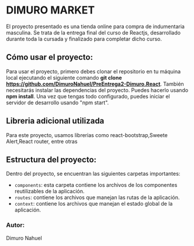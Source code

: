 # DIMURO MARKET 
El proyecto presentado es una tienda online para compra de indumentaria masculina. Se trata de la entrega final del curso de Reactjs, desarrollado durante toda la cursada y finalizado para completar dicho curso.

## Cómo usar el proyecto:

Para usar el proyecto, primero debes clonar el repositorio en tu máquina local ejecutando el siguiente comando **git clone https://github.com/DimuroNahuel/PreEntrega2-Dimuro.React**. También necesitarás instalar las dependencias del proyecto. Puedes hacerlo usando **npm install**. Una vez que tengas todo configurado, puedes iniciar el servidor de desarrollo usando "npm start".

## Libreria adicional utilizada
Para este proyecto, usamos librerias como react-bootstrap,Sweete Alert,React router, entre otras

## Estructura del proyecto:

Dentro del proyecto, se encuentran las siguientes carpetas importantes:

- `components`: esta carpeta contiene los archivos de los componentes reutilizables de la aplicación.
- `routes`: contiene los archivos que manejan las rutas de la aplicación.
- `context`: contiene los archivos que manejan el estado global de la aplicación.

### Autor:
Dimuro Nahuel